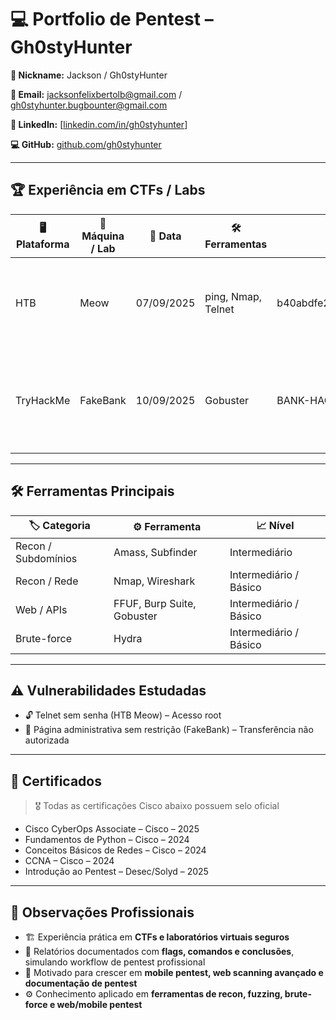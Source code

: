 # 💻 Portfolio de Pentest – Gh0styHunter

**👤 Nickname:** Jackson / Gh0styHunter

**📧 Email:** jacksonfelixbertolb@gmail.com / gh0styhunter.bugbounter@gmail.com

**🔗 LinkedIn:** [[linkedin.com/in/gh0styhunter](https://www.linkedin.com/in/gh0sty-hunter-b2a2b3382/)]

**💻 GitHub:** [github.com/gh0styhunter]([https://github.com/Gh0styHunter/meu-portfolio])

---

## 🏆 Experiência em CTFs / Labs

| 🖥 Plataforma | 🔹 Máquina / Lab | 📅 Data | 🛠 Ferramentas | 🏅 Flag | 📚 Aprendizado |
|--------------|----------------|--------|---------------|--------|----------------|
| HTB | Meow | 07/09/2025 | ping, Nmap, Telnet | b40abdfe23665f766f9c61ecba8a4c19 | Recon de rede, exploração Telnet sem senha, documentação de pentest |
| TryHackMe | FakeBank | 10/09/2025 | Gobuster | BANK-HACKED | Descoberta de diretórios ocultos, exploração de página administrativa, mitigação ética |

---

## 🛠 Ferramentas Principais

| 🏷 Categoria | ⚙️ Ferramenta | 📈 Nível |
|-------------|---------------|---------|
| Recon / Subdomínios | Amass, Subfinder | Intermediário |
| Recon / Rede | Nmap, Wireshark | Intermediário / Básico |
| Web / APIs | FFUF, Burp Suite, Gobuster | Intermediário / Básico |
| Brute-force | Hydra | Intermediário / Básico |

---

## ⚠️ Vulnerabilidades Estudadas

- 🔓 Telnet sem senha (HTB Meow) – Acesso root  
- 🏦 Página administrativa sem restrição (FakeBank) – Transferência não autorizada  

---

## 📜 Certificados

> 🎖 Todas as certificações Cisco abaixo possuem selo oficial

- Cisco CyberOps Associate – Cisco – 2025  
- Fundamentos de Python – Cisco – 2024  
- Conceitos Básicos de Redes – Cisco – 2024  
- CCNA – Cisco – 2024  
- Introdução ao Pentest – Desec/Solyd – 2025

---

## 📄 Observações Profissionais

- 🏗 Experiência prática em **CTFs e laboratórios virtuais seguros**  
- 📑 Relatórios documentados com **flags, comandos e conclusões**, simulando workflow de pentest profissional  
- 🚀 Motivado para crescer em **mobile pentest, web scanning avançado e documentação de pentest**  
- ⚙️ Conhecimento aplicado em **ferramentas de recon, fuzzing, brute-force e web/mobile pentest**


